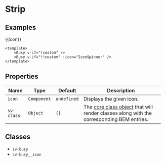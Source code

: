 <script setup>
import { ref } from "vue";
import { Busy, Checkbox } from "@/components";
import IconSpinner from "/@theme/components/IconSpinner.vue";

const custom = ref(false);
</script>

# Strip

## Examples

{{icon}}

<Checkbox v-model="custom" label="Custom icon?" class="mb-2" />

<Busy v-if="!custom" />
<Busy v-if="!!custom" :icon="IconSpinner" />

```vue
<template>
    <Busy v-if="!custom" />
    <Busy v-if="!!custom" :icon="IconSpinner" />
</template>
```

## Properties

| Name       | Type        | Default     | Description                                                                                                        |
| ---------- | ----------- | ----------- | ------------------------------------------------------------------------------------------------------------------ |
| `icon`     | `Component` | `undefined` | Displays the given icon.                                                                                           |
| `sv-class` | `Object`    | `{}`        | The [core class object](/components/core-class) that will render classes along with the corresponding BEM entries. |

## Classes

- `sv-busy`
- `sv-busy__icon`
